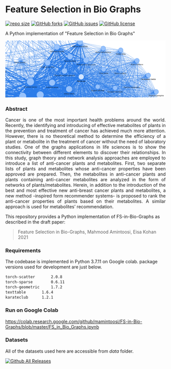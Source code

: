Feature Selection in Bio Graphs
==========
 [![repo size](https://img.shields.io/github/repo-size/mamintoosi/FS-in-Bio-Graphs.svg)](https://github.com/mamintoosi/FS-in-Bio-Graphs/archive/master.zip)
 [![GitHub forks](https://img.shields.io/github/forks/mamintoosi/FS-in-Bio-Graphs)](https://github.com/mamintoosi/FS-in-Bio-Graphs/network)
[![GitHub issues](https://img.shields.io/github/issues/mamintoosi/FS-in-Bio-Graphs)](https://github.com/mamintoosi/FS-in-Bio-Graphs/issues)
[![GitHub license](https://img.shields.io/github/license/mamintoosi/FS-in-Bio-Graphs)](https://github.com/mamintoosi/FS-in-Bio-Graphs/blob/main/LICENSE)
 
 
A Python implementation of "Feature Selection in Bio Graphs" 
<p align="center">
  <img width="600" src="doc/header.png">
</p>

### Abstract

<p align="justify">
Cancer is one of the most important health problems around the world.  Recently, the identifying and introducing of effective metabolites of plants in the prevention and treatment of cancer has achieved much more attention. However, there is no theoretical method to determine the efficiency of a plant or metabolite in the treatment of cancer without the need of laboratory studies. One of the graphs applications in life sciences is to show the connectivity between different elements to discover their relationships. In this study, graph theory and network analysis approaches are employed to introduce a list of anti-cancer plants and metabolites. First, two separate lists of plants and metabolites whose anti-cancer properties have been approved are prepared. Then, the metabolites in anti-cancer plants and plants containing anti-cancer metabolites are analyzed in the form of networks of plants/metabolites. Herein, in addition to the introduction of the best and most effective new anti-breast cancer plants and metabolites, a new method -inspired form recommender systems- is proposed to rank the anti-cancer properties of plants based on their metabolites. A similar approach is used for metabolites’ recommendation.</p>

This repository provides a Python implementation of FS-in-Bio-Graphs as described in the draft paper:

> Feature Selection in Bio-Graphs,
> Mahmood Amintoosi, Eisa Kohan
> 2021

### Requirements
The codebase is implemented in Python 3.7.11 on Google colab. package versions used for development are just below.
```
torch-scatter 		2.0.8
torch-sparse		0.6.11
torch-geometric		1.7.2
texttable		1.6.4
karateclub		1.2.1
```

### Run on Google Colab
https://colab.research.google.com/github/mamintoosi/FS-in-Bio-Graphs/blob/master/FS_in_Bio_Graphs.ipynb

### Datasets
<p align="justify">
All of the datasets used here are accessible from <em>data</em> folder.
</p>


[![Github All Releases](https://img.shields.io/github/downloads/mamintoosi/FS-in-Bio-Graphs/total.svg)]()
